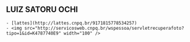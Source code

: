 ## LUIZ SATORU OCHI

    - [lattes](http://lattes.cnpq.br/9171815778534257)
    - <img src="http://servicosweb.cnpq.br/wspessoa/servletrecuperafoto?tipo=1&id=K4787740E9" width="100" />